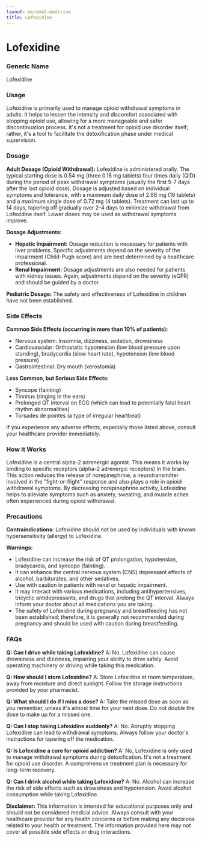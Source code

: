 ```yaml
---
layout: minimal-medicine
title: Lofexidine
---
```


# Lofexidine
### Generic Name
Lofexidine

### Usage
Lofexidine is primarily used to manage opioid withdrawal symptoms in adults.  It helps to lessen the intensity and discomfort associated with stopping opioid use, allowing for a more manageable and safer discontinuation process.  It's not a treatment for opioid use disorder itself; rather, it's a tool to facilitate the detoxification phase under medical supervision.

### Dosage
**Adult Dosage (Opioid Withdrawal):** Lofexidine is administered orally. The typical starting dose is 0.54 mg (three 0.18 mg tablets) four times daily (QID) during the period of peak withdrawal symptoms (usually the first 5-7 days after the last opioid dose).  Dosage is adjusted based on individual symptoms and tolerance, with a maximum daily dose of 2.88 mg (16 tablets) and a maximum single dose of 0.72 mg (4 tablets). Treatment can last up to 14 days, tapering off gradually over 2-4 days to minimize withdrawal from Lofexidine itself.  Lower doses may be used as withdrawal symptoms improve.

**Dosage Adjustments:**

* **Hepatic Impairment:** Dosage reduction is necessary for patients with liver problems.  Specific adjustments depend on the severity of the impairment (Child-Pugh score) and are best determined by a healthcare professional.
* **Renal Impairment:** Dosage adjustments are also needed for patients with kidney issues. Again, adjustments depend on the severity (eGFR) and should be guided by a doctor.

**Pediatric Dosage:** The safety and effectiveness of Lofexidine in children have not been established.

### Side Effects
**Common Side Effects (occurring in more than 10% of patients):**

* Nervous system: Insomnia, dizziness, sedation, drowsiness
* Cardiovascular: Orthostatic hypotension (low blood pressure upon standing), bradycardia (slow heart rate), hypotension (low blood pressure)
* Gastrointestinal: Dry mouth (xerostomia)


**Less Common, but Serious Side Effects:**

* Syncope (fainting)
* Tinnitus (ringing in the ears)
* Prolonged QT interval on ECG (which can lead to potentially fatal heart rhythm abnormalities)
* Torsades de pointes (a type of irregular heartbeat)

If you experience any adverse effects, especially those listed above, consult your healthcare provider immediately.

### How it Works
Lofexidine is a central alpha-2 adrenergic agonist.  This means it works by binding to specific receptors (alpha-2 adrenergic receptors) in the brain. This action reduces the release of norepinephrine, a neurotransmitter involved in the "fight-or-flight" response and also plays a role in opioid withdrawal symptoms. By decreasing norepinephrine activity, Lofexidine helps to alleviate symptoms such as anxiety, sweating, and muscle aches often experienced during opioid withdrawal.

### Precautions
**Contraindications:** Lofexidine should not be used by individuals with known hypersensitivity (allergy) to Lofexidine.

**Warnings:**

* Lofexidine can increase the risk of QT prolongation, hypotension, bradycardia, and syncope (fainting).
* It can enhance the central nervous system (CNS) depressant effects of alcohol, barbiturates, and other sedatives.
* Use with caution in patients with renal or hepatic impairment.
*  It may interact with various medications, including antihypertensives, tricyclic antidepressants, and drugs that prolong the QT interval.  Always inform your doctor about all medications you are taking.
* The safety of Lofexidine during pregnancy and breastfeeding has not been established; therefore, it is generally not recommended during pregnancy and should be used with caution during breastfeeding.


### FAQs
**Q: Can I drive while taking Lofexidine?**
A: No.  Lofexidine can cause drowsiness and dizziness, impairing your ability to drive safely. Avoid operating machinery or driving while taking this medication.

**Q: How should I store Lofexidine?**
A: Store Lofexidine at room temperature, away from moisture and direct sunlight.  Follow the storage instructions provided by your pharmacist.

**Q: What should I do if I miss a dose?**
A: Take the missed dose as soon as you remember, unless it's almost time for your next dose. Do not double the dose to make up for a missed one.

**Q: Can I stop taking Lofexidine suddenly?**
A: No.  Abruptly stopping Lofexidine can lead to withdrawal symptoms.  Always follow your doctor's instructions for tapering off the medication.

**Q: Is Lofexidine a cure for opioid addiction?**
A: No, Lofexidine is only used to manage withdrawal symptoms during detoxification.  It's not a treatment for opioid use disorder.  A comprehensive treatment plan is necessary for long-term recovery.

**Q:  Can I drink alcohol while taking Lofexidine?**
A: No.  Alcohol can increase the risk of side effects such as drowsiness and hypotension. Avoid alcohol consumption while taking Lofexidine.


**Disclaimer:** This information is intended for educational purposes only and should not be considered medical advice.  Always consult with your healthcare provider for any health concerns or before making any decisions related to your health or treatment.  The information provided here may not cover all possible side effects or drug interactions.
